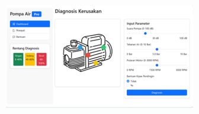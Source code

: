 ![alt text](https://github.com/BudiAmin/Project_SistemPakar/blob/main/static/images/Tampilan.png?raw=true)
